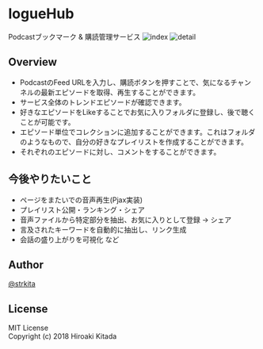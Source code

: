 # logueHub
Podcastブックマーク & 購読管理サービス
![index](https://user-images.githubusercontent.com/17686263/41716912-ee13a23c-7592-11e8-8e3a-f191177fe48f.png)
![detail](https://user-images.githubusercontent.com/17686263/41717069-7ab6591e-7593-11e8-867a-32211a44fcad.png)

## Overview
- PodcastのFeed URLを入力し、購読ボタンを押すことで、気になるチャンネルの最新エピソードを取得、再生することができます。
- サービス全体のトレンドエピソードが確認できます。
- 好きなエピソードをLikeすることでお気に入りフォルダに登録し、後で聴くことが可能です。
- エピソード単位でコレクションに追加することができます。これはフォルダのようなもので、自分の好きなプレイリストを作成することができます。
- それぞれのエピソードに対し、コメントをすることができます。

## 今後やりたいこと
- ページをまたいでの音声再生(Pjax実装)
- プレイリスト公開・ランキング・シェア
- 音声ファイルから特定部分を抽出、お気に入りとして登録 → シェア
- 言及されたキーワードを自動的に抽出し、リンク生成
- 会話の盛り上がりを可視化
など  

## Author
[@strkita](https://twitter.com/strkita)

## License
MIT License  
Copyright (c) 2018 Hiroaki Kitada
